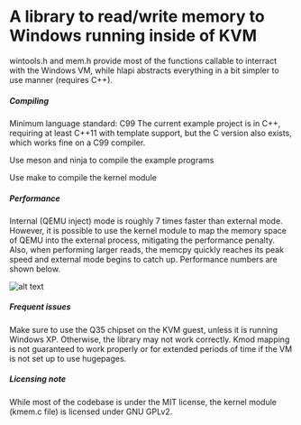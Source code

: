 # A library to read/write memory to Windows running inside of KVM

wintools.h and mem.h provide most of the functions callable to interract with the Windows VM, while hlapi abstracts everything in a bit simpler to use manner (requires C++).

##### Compiling
Minimum language standard: C99
The current example project is in C++, requiring at least C++11 with template support, but the C version also exists, which works fine on a C99 compiler.

Use meson and ninja to compile the example programs

Use make to compile the kernel module

##### Performance
Internal (QEMU inject) mode is roughly 7 times faster than external mode. However, it is possible to use the kernel module to map the memory space of QEMU into the external process, mitigating the performance penalty. Also, when performing larger reads, the memcpy quickly reaches its peak speed and external mode begins to catch up. Performance numbers are shown below.

![alt text](https://github.com/Heep042/vmread/raw/master/rwperf.png "Read performance")


##### Frequent issues
Make sure to use the Q35 chipset on the KVM guest, unless it is running Windows XP. Otherwise, the library may not work correctly.
Kmod mapping is not guaranteed to work properly or for extended periods of time if the VM is not set up to use hugepages.

##### Licensing note
While most of the codebase is under the MIT license, the kernel module (kmem.c file) is licensed under GNU GPLv2.

